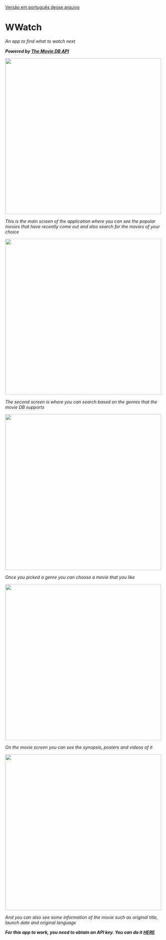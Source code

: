 [Versão em português desse arquivo](https://github.com/guibrandalisee/wwatch/blob/master/READMEPT.md)

# WWatch

*An app to find what to watch next*

***Powered by [The Movie DB API](https://developers.google.com/android/guides/client-auth)***
<a href="https://www.themoviedb.org/"><img src="https://www.themoviedb.org/assets/2/v4/logos/v2/blue_square_2-d537fb228cf3ded904ef09b136fe3fec72548ebc1fea3fbbd1ad9e36364db38b.svg" height="15"></a>

<img src="https://user-images.githubusercontent.com/41174096/127568811-43f785af-8001-48e7-9be3-9f577d6de241.png" height="500">



*This is the main screen of the application where you can see the popular movies that have recently come out and also search for the movies of your choice*

<img src="https://user-images.githubusercontent.com/41174096/127568839-7e9645e8-d946-47f5-a897-b79c93d9c216.png" height="500">


*The second screen is where you can search based on the genres that the movie DB supports*

<img src="https://user-images.githubusercontent.com/41174096/127568850-b7fb4153-5c24-4f1c-bc77-208f3c37f3bf.png" height="500">

*Once you picked a genre you can choose a movie that you like*

<img src="https://user-images.githubusercontent.com/41174096/127568867-0db2288b-4c21-409a-9f57-fc93a9eb8155.png" height="500">

*On the movie screen you can see the synopsis, posters and videos of it*

<img src="https://user-images.githubusercontent.com/41174096/127568877-816ad830-8f7c-4e3e-bbc3-1f596f974d6f.png" height="500">

*And you can also see some information of the movie such as original title, launch date and original language*

***For this app to work, you need to obtain an API key. You can do it [HERE](https://developers.themoviedb.org)***
